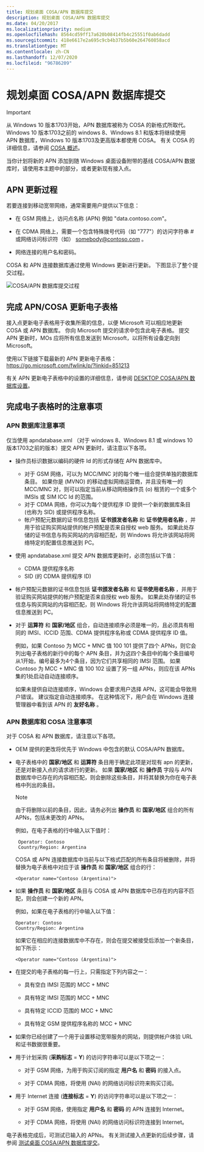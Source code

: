 ```yaml
---
title: 规划桌面 COSA/APN 数据库提交
description: 规划桌面 COSA/APN 数据库提交
ms.date: 04/20/2017
ms.localizationpriority: medium
ms.openlocfilehash: 8564cd59ff17a620b08414fb4c25551f0ab6dadd
ms.sourcegitcommit: 418e6617e2a695c9cb4b37b5b60e264760858acd
ms.translationtype: MT
ms.contentlocale: zh-CN
ms.lasthandoff: 12/07/2020
ms.locfileid: "96786209"
---
```

# <a name="planning-your-desktop-cosaapn-database-submission"></a>规划桌面 COSA/APN 数据库提交

> [!IMPORTANT]
> 从 Windows 10 版本1703开始，APN 数据库被称为 COSA 的新格式所取代。 Windows 10 版本1703之前的 windows 8、Windows 8.1 和版本将继续使用 APN 数据库，Windows 10 版本1703及更高版本都使用 COSA。 有关 COSA 的详细信息，请参阅 [COSA 概述](cosa-overview.md)。

当你计划将新的 APN 添加到随 Windows 桌面设备附带的基线 COSA/APN 数据库时，请使用本主题中的部分，或者更新现有接入点。

## <a name="the-apn-update-process"></a>APN 更新过程

若要连接到移动宽带网络，通常需要用户提供以下信息：

- 在 GSM 网络上，访问点名称 (APN) 例如 "data.contoso.com"。

- 在 CDMA 网络上，需要一个包含特殊拨号代码（如 "777"）的访问字符串 \# 或网络访问标识符（如） somebody@contoso.com 。

- 网络连接的用户名和密码。

COSA 和 APN 连接数据库通过使用 Windows 更新进行更新。 下图显示了整个提交过程。

![COSA/APN 数据库提交过程](images/COSA_and_APN_database_submission_process_diagram.png "COSA/APN 数据库提交过程")

## <a name="complete-the-apncosa-update-spreadsheet"></a>完成 APN/COSA 更新电子表格

接入点更新电子表格用于收集所需的信息，以便 Microsoft 可以相应地更新 COSA 或 APN 数据库。 你向 Microsoft 提交的请求中包含此电子表格。 提交 APN 更新时，MOs 应将所有信息发送到 Microsoft，以将所有设备定向到 Microsoft。

使用以下链接下载最新的 APN 更新电子表格： <https://go.microsoft.com/fwlink/p/?linkid=851213>

有关 APN 更新电子表格中的设置的详细信息，请参阅 [DESKTOP COSA/APN 数据库设置](desktop-cosa-apn-database-settings.md)。

## <a name="considerations-when-completing-the-spreadsheet"></a>完成电子表格时的注意事项

### <a name="apn-database-considerations"></a>APN 数据库注意事项

仅当使用 apndatabase.xml （对于 windows 8、Windows 8.1 或 windows 10 版本1703之前的版本）提交 APN 更新时，请注意以下各项。

- 操作员标识数据以编码的硬件 Id 的形式存储在 APN 数据库中。
  -   对于 GSM 网络，可以为 MCC/MNC 对的每个唯一组合提供单独的数据库条目。 如果你是 (MVNO) 的移动虚拟网络运营商，并且没有唯一的 MCC/MNC 对，则可以指定当前从移动网络操作员 (o) 租赁的一个或多个 IMSIs 或 SIM ICC Id 的范围。
  -   对于 CDMA 网络，你可以为每个提供程序 ID 提供一个新的数据库条目 (也称为 SID) 或提供程序名称。
  -   帐户预配元数据的证书信息包括 **证书颁发者名称** 和 **证书使用者名称** ，并用于验证购买网站提供的帐户预配是否来自授权 web 服务。 如果此处存储的证书信息与购买网站的内容相匹配，则 Windows 将允许该网站将网络特定的配置信息推送到 PC。

- 使用 apndatabase.xml 提交 APN 数据库更新时，必须包括以下值：       
    - CDMA 提供程序名称
    - SID (的 CDMA 提供程序 ID) 

- 帐户预配元数据的证书信息包括 **证书颁发者名称** 和 **证书使用者名称** ，并用于验证购买网站提供的帐户预配是否来自授权 web 服务。 如果此处存储的证书信息与购买网站的内容相匹配，则 Windows 将允许该网站将网络特定的配置信息推送到 PC。 

- 对于 **运算符** 和 **国家/地区** 组合，自动连接顺序必须是唯一的，且必须具有相同的 IMSI、ICCID 范围、CDMA 提供程序名称或 CDMA 提供程序 ID 值。

  例如，如果 Contoso 为 MCC + MNC 值 100 101 提供了四个 APNs，则它会列出电子表格的新行中的每个 APN 条目，并为这四个条目中的每个条目编号从1开始，编号最多为4个条目，因为它们共享相同的 IMSI 范围。 如果 Contoso 为 MCC + MNC 值 100 102 设置了另一组 APNs，则应在该 APNs 集的1处启动自动连接顺序。

  如果未提供自动连接顺序，Windows 会要求用户选择 APN，这可能会导致用户错误。 建议指定自动连接顺序。 在这种情况下，用户会在 Windows 连接管理器中看到该 APN 的 **友好名称** 。

### <a name="apn-database-and-cosa-considerations"></a>APN 数据库和 COSA 注意事项

对于 COSA 和 APN 数据库，请注意以下各项。

- OEM 提供的更改将优先于 Windows 中包含的默认 COSA/APN 数据库。

- 电子表格中的 **国家/地区** 和 **运算符** 条目用于确定此项是对现有 apn 的更新，还是对新接入点的请求进行的更新。 如果 **国家/地区** 和 **操作员** 字段与 APN 数据库中已存在的内容相匹配，则会删除这些条目，并将其替换为你在电子表格中列出的条目。

    >[!NOTE]
    >由于将删除以前的条目，因此，请务必列出 **操作员** 和 **国家/地区** 组合的所有 APNs，包括未更改的 APNs。

    例如，在电子表格的行中输入以下值时：

    ```syntax
     Operator: Contoso
     Country/Region: Argentina
    ```

    COSA 或 APN 连接数据库中当前与以下格式匹配的所有条目将被删除，并将替换为电子表格中对应于该 **操作员** 和 **国家/地区** 组合的行：

    ```syntax
    <Operator name="Contoso (Argentina)">
    ```

-   如果 **操作员** 和 **国家/地区** 条目与 COSA 或 APN 数据库中已存在的内容不匹配，则会创建一个新的 APN。

    例如，如果在电子表格的行中输入以下值：

    ```syntax
    Operator: Contoso
    Country/Region: Argentina
    ```

    如果它在相应的连接数据库中不存在，则会在提交被接受后添加一个新条目，如下所示：

    ```syntax
    <Operator name="Contoso (Argentina)">
    ```

-   在提交的电子表格的每一行上，只需指定下列内容之一：

    -   具有空白 IMSI 范围的 MCC + MNC

    -   具有特定 IMSI 范围的 MCC + MNC

    -   具有特定 ICCID 范围的 MCC + MNC

    -   具有特定 GSM 提供程序名称的 MCC + MNC

-   如果你已经创建了一个用于设置移动宽带服务的网站，则提供帐户体验 URL 和证书数据很重要。

-   用于计划采购 (**采购标志** = **Y**) 的访问字符串可以是以下项之一：

    -   对于 GSM 网络，为用于购买订阅的指定 **用户名** 和 **密码** 的接入点。

    -   对于 CDMA 网络，将使用 (NAI) 的网络访问标识符来购买订阅。

-   用于 Internet 连接 (**连接标志** = **Y**) 的访问字符串可以是以下项之一：

    -   对于 GSM 网络，使用指定 **用户名** 和 **密码** 的 APN 连接到 Internet。

    -   对于 CDMA 网络，将使用 (NAI) 的网络访问标识符连接到 Internet。 

电子表格完成后，可测试已输入的 APNs。 有关测试接入点更新的后续步骤，请参阅 [测试桌面 COSA/APN 数据库提交](testing-your-desktop-cosa-apn-database-submission.md)。

